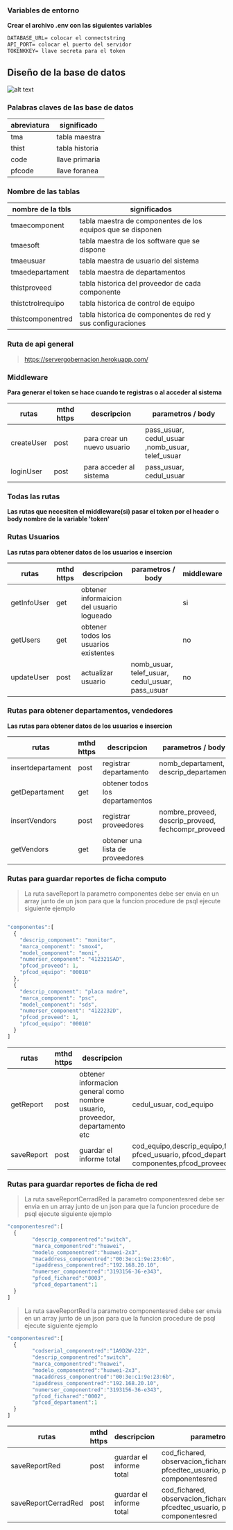 ### Variables de entorno
**Crear el archivo .env con las siguientes variables**
```diff
DATABASE_URL= colocar el connectstring
API_PORT= colocar el puerto del servidor
TOKENKKEY= llave secreta para el token
````

## Diseño de la base de datos
![alt text](./arquitectura/db.PNG)

### Palabras claves de las base de datos
| abreviatura | significado    |
| ----------- | -------------- |
| tma         | tabla maestra  |
| thist       | tabla historia |
| code        | llave primaria |
| pfcode      | llave foranea  |

### Nombre de las tablas 
| nombre de la tbls | significados                                                |
| ----------------- | ----------------------------------------------------------- |
| tmaecomponent     | tabla maestra de componentes de los equipos que se disponen |
| tmaesoft          | tabla maestra de los software que se dispone                |
| tmaeusuar         | tabla maestra de usuario del sistema                        |
| tmaedepartament   | tabla maestra de departamentos                              |
| thistproveed      | tabla historica del proveedor de cada componente            |
| thistctrolrequipo | tabla historica de control de equipo                        |
| thistcomponentred | tabla historica de componentes de red y sus configuraciones |

### Ruta de api general
> https://servergobernacion.herokuapp.com/

### Middleware
**Para generar el token se hace cuando te registras o al acceder al sistema**

| rutas      | mthd https | descripcion                 | parametros / body                                |
| ---------- | ---------- | --------------------------- | ------------------------------------------------ |
| createUser | post       | para crear un nuevo usuario | pass_usuar, cedul_usuar ,nomb_usuar, telef_usuar |
| loginUser  | post       | para acceder al sistema     | pass_usuar, cedul_usuar                          |


### Todas las rutas
**Las rutas que necesiten el middleware(si) pasar el token por el header o body nombre de la variable 'token'**


### Rutas Usuarios
**Las rutas para obtener datos de los usuarios e insercion**

| rutas| mthd https | descripcion| parametros / body | middleware |
| -----| ---------- | ---------- |------------------ | ---------- |
| getInfoUser| get  | obtener informaicion del usuario logueado|  | si |
| getUsers   | get  | obtener todos los usuarios existentes    |  | no |
| updateUser | post | actualizar usuario| nomb_usuar, telef_usuar, cedul_usuar, pass_usuar| no |


### Rutas para obtener departamentos, vendedores 
**Las rutas para obtener datos de los usuarios e insercion**

| rutas| mthd https | descripcion| parametros / body | middleware |
| -----| ---------- | ---------- |------------------ | ---------- |
| insertdepartament| post| registrar departamento     | nomb_departament, descrip_departament  |  no |
| getDepartament| get| obtener todos los departamentos|   |  no |
| insertVendors | post  | registrar proveedores       | nombre_proveed, descrip_proveed, fechcompr_proveed  |  no |
| getVendors | get  | obtener una lista de proveedores|   |  no |



### Rutas para guardar reportes de ficha computo

> La ruta saveReport la parametro componentes debe ser envia en un array junto de un json para que la funcion procedure de psql ejecute siguiente ejemplo

```js

"componentes":[
  {
    "descrip_component": "monitor",
    "marca_component": "smox4",
    "model_component": "moni",
    "numerser_component": "412321SAD",
    "pfcod_proveed": 1,
    "pfcod_equipo": "00010"
  },
  {
    "descrip_component": "placa madre",
    "marca_component": "psc",
    "model_component": "sds",
    "numerser_component": "4122232D",
    "pfcod_proveed": 1,
    "pfcod_equipo": "00010"
  }
]
```

| rutas| mthd https | descripcion| parametros / body | middleware |
| -----| ---------- | ---------- |------------------ | ---------- |
| getReport  | post | obtener informacion general como nombre usuario, proveedor, departamento etc | cedul_usuar, cod_equipo | no |
| saveReport | post | guardar el informe total| cod_equipo,descrip_equipo,fechactrol_equipo,firma_equipo,grupoctrol_equipo, pfced_usuario, pfcod_departament, componentes,pfcod_proveed,nomb_soft,descrip_soft licencia_soft | no |


### Rutas para guardar reportes de ficha de red

>La ruta saveReportCerradRed la parametro componentesred debe ser envia en un array junto de un json para que la funcion procedure de psql ejecute siguiente ejemplo
```js
"componentesred":[
  { 
		"descrip_componentred":"switch", 
		"marca_componentred":"huawei", 
		"modelo_componentred":"huawei-2x3", 
		"macaddress_componentred":"00:3e:c1:9e:23:6b", 
		"ipaddress_componentred":"192.168.20.10",
		"numerser_componentred":"3193156-36-e343", 
		"pfcod_fichared":"0003", 
		"pfcod_departament":1
  }
]
```
>La ruta saveReportRed la parametro componentesred debe ser envia en un array junto de un json para que la funcion procedure de psql ejecute siguiente ejemplo
```js
"componentesred":[
  { 
		"codserial_componentred":"1A9D2W-222", 
		"descrip_componentred":"switch", 
		"marca_componentred":"huawei", 
		"modelo_componentred":"huawei-2x3", 
		"macaddress_componentred":"00:3e:c1:9e:23:6b", 
		"ipaddress_componentred":"192.168.20.10",
		"numerser_componentred":"3193156-36-e343", 
		"pfcod_fichared":"0002", 
		"pfcod_departament":1
  }
]
```

| rutas| mthd https | descripcion| parametros / body | middleware |
| -----| ---------- | ---------- |------------------ | ---------- |
| saveReportRed | post | guardar el informe total| cod_fichared, observacion_fichared,pfced_usuario, pfcedtec_usuario, pfcedjef_usuario, componentesred | no |
| saveReportCerradRed | post | guardar el informe total| cod_fichared, observacion_fichared,pfced_usuario, pfcedtec_usuario, pfcedjef_usuario, componentesred | no |

